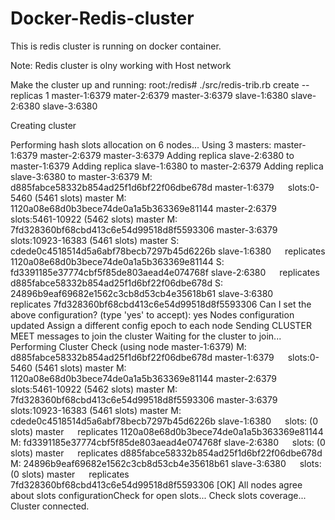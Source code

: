 # Docker-Redis-cluster
This is redis cluster is running on docker container. 

Note: Redis cluster is olny working with Host network

Make the cluster up and running:
root:/redis# ./src/redis-trib.rb create --replicas 1 master-1:6379 mater-2:6379 master-3:6379 slave-1:6380 slave-2:6380 slave-3:6380


Creating cluster

Performing hash slots allocation on 6 nodes...
Using 3 masters:
master-1:6379
master-2:6379
master-3:6379
Adding replica slave-2:6380 to master-1:6379
Adding replica slave-1:6380 to master-2:6379
Adding replica slave-3:6380 to master-3:6379
M: d885fabce58332b854ad25f1d6bf22f06dbe678d master-1:6379
   slots:0-5460 (5461 slots) master
M: 1120a08e68d0b3bece74de0a1a5b363369e81144 master-2:6379
   slots:5461-10922 (5462 slots) master
M: 7fd328360bf68cbd413c6e54d99518d8f5593306 master-3:6379
   slots:10923-16383 (5461 slots) master
S: cdede0c4518514d5a6abf78becb7297b45d6226b slave-1:6380
   replicates 1120a08e68d0b3bece74de0a1a5b363369e81144
S: fd3391185e37774cbf5f85de803aead4e074768f slave-2:6380
   replicates d885fabce58332b854ad25f1d6bf22f06dbe678d
S: 24896b9eaf69682e1562c3cb8d53cb4e35618b61 slave-3:6380
   replicates 7fd328360bf68cbd413c6e54d99518d8f5593306
Can I set the above configuration? (type 'yes' to accept): yes
Nodes configuration updated
Assign a different config epoch to each node
Sending CLUSTER MEET messages to join the cluster
Waiting for the cluster to join...
Performing Cluster Check (using node master-1:6379)
M: d885fabce58332b854ad25f1d6bf22f06dbe678d master-1:6379
   slots:0-5460 (5461 slots) master
M: 1120a08e68d0b3bece74de0a1a5b363369e81144 master-2:6379
   slots:5461-10922 (5462 slots) master
M: 7fd328360bf68cbd413c6e54d99518d8f5593306 master-3:6379
   slots:10923-16383 (5461 slots) master
M: cdede0c4518514d5a6abf78becb7297b45d6226b slave-1:6380
   slots: (0 slots) master
   replicates 1120a08e68d0b3bece74de0a1a5b363369e81144
M: fd3391185e37774cbf5f85de803aead4e074768f slave-2:6380
   slots: (0 slots) master
   replicates d885fabce58332b854ad25f1d6bf22f06dbe678d
M: 24896b9eaf69682e1562c3cb8d53cb4e35618b61 slave-3:6380
   slots: (0 slots) master
   replicates 7fd328360bf68cbd413c6e54d99518d8f5593306
[OK] All nodes agree about slots configurationCheck for open slots...
Check slots coverage...
Cluster connected.
